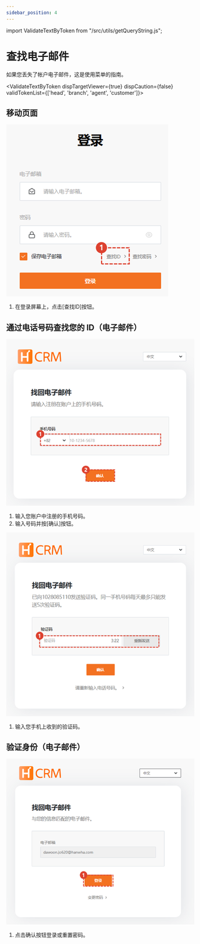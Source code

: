```yaml
---
sidebar_position: 4
---
```


import ValidateTextByToken from "/src/utils/getQueryString.js";

# 查找电子邮件

如果您丢失了帐户电子邮件，这是使用菜单的指南。

<ValidateTextByToken dispTargetViewer={true} dispCaution={false} validTokenList={['head', 'branch', 'agent', 'customer']}>

## 移动页面

![024](./img/024.png)

1. 在登录屏幕上，点击[查找ID]按钮。

## 通过电话号码查找您的 ID（电子邮件）

![023](./img/023.png)

1. 输入您账户中注册的手机号码。
1. 输入号码并按[确认]按钮。

![025](./img/025.png)

1. 输入您手机上收到的验证码。

## 验证身份（电子邮件）

![026](./img/026.png)

1. 点击确认按钮登录或重置密码。

</ValidateTextByToken>